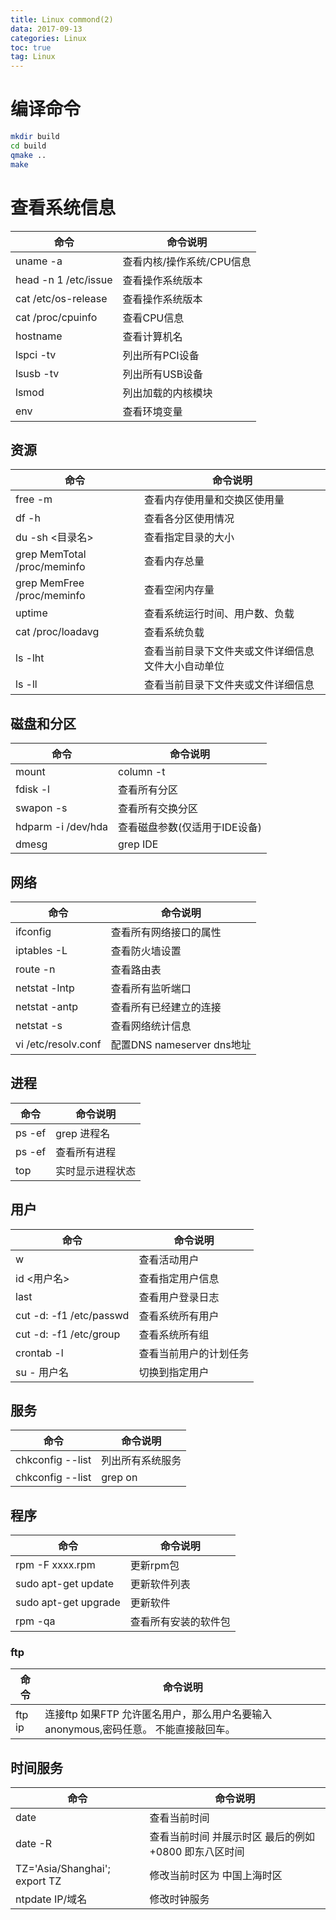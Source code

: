 ```yaml
---
title: Linux commond(2)
data: 2017-09-13
categories: Linux
toc: true
tag: Linux
---
```

</p>


# 编译命令
```bash
mkdir build
cd build
qmake ..
make 
```
# 查看系统信息
| 命令 | 命令说明 |
| --- | --- |
| uname -a | 查看内核/操作系统/CPU信息 |
| head -n 1 /etc/issue | 查看操作系统版本 |
| cat /etc/os-release | 查看操作系统版本 |
| cat /proc/cpuinfo | 查看CPU信息 |
| hostname | 查看计算机名 |
| lspci -tv | 列出所有PCI设备 |
| lsusb -tv | 列出所有USB设备 |
| lsmod | 列出加载的内核模块 |
| env | 查看环境变量 |

## 资源
| 命令 | 命令说明 |
| --- | --- |
| free -m                  | 查看内存使用量和交换区使用量 |
| df -h                    | 查看各分区使用情况 |
| du -sh <目录名>          | 查看指定目录的大小 |
| grep MemTotal /proc/meminfo     | 查看内存总量 |
| grep MemFree /proc/meminfo      | 查看空闲内存量 |
| uptime                   | 查看系统运行时间、用户数、负载 |
| cat /proc/loadavg        | 查看系统负载 |
| ls -lht | 查看当前目录下文件夹或文件详细信息 文件大小自动单位 |
| ls -ll | 查看当前目录下文件夹或文件详细信息 |

## 磁盘和分区
| 命令 | 命令说明 |
| --- | --- |
| mount | column -t        | 查看挂接的分区状态 |
| fdisk -l                 | 查看所有分区 |
| swapon -s                | 查看所有交换分区 |
| hdparm -i /dev/hda       | 查看磁盘参数(仅适用于IDE设备) |
| dmesg | grep IDE         | 查看启动时IDE设备检测状况 |

## 网络
| 命令 | 命令说明 |
| --- | --- |
| ifconfig                 | 查看所有网络接口的属性 |
| iptables -L              | 查看防火墙设置 |
| route -n                 | 查看路由表 |
| netstat -lntp            | 查看所有监听端口 |
| netstat -antp            | 查看所有已经建立的连接 |
| netstat -s               | 查看网络统计信息 |
| vi /etc/resolv.conf | 配置DNS nameserver dns地址 |

## 进程
| 命令 | 命令说明 |
| --- | --- |
| ps -ef|grep 进程名  | 按进程名搜索进程 |
| ps -ef                   | 查看所有进程 |
| top                      | 实时显示进程状态 |

## 用户
| 命令 | 命令说明 |
| --- | --- |
| w                        | 查看活动用户 |
| id <用户名>              | 查看指定用户信息 |
| last                     | 查看用户登录日志 |
| cut -d: -f1 /etc/passwd     | 查看系统所有用户 |
| cut -d: -f1 /etc/group      | 查看系统所有组 |
| crontab -l               | 查看当前用户的计划任务 |
| su - 用户名 | 切换到指定用户 |

## 服务
| 命令 | 命令说明 |
| --- | --- |
| chkconfig --list         | 列出所有系统服务 |
| chkconfig --list | grep on      | 列出所有启动的系统服务 |

## 程序
| 命令 | 命令说明 |
| --- | --- |
| rpm -F xxxx.rpm | 更新rpm包 |
| sudo apt-get update      | 更新软件列表 |
| sudo apt-get upgrade     | 更新软件 |
| rpm -qa                  | 查看所有安装的软件包 |

### ftp
| 命令 | 命令说明 |
| --- | --- |
| ftp ip      | 连接ftp 如果FTP 允许匿名用户，那么用户名要输入anonymous,密码任意。 不能直接敲回车。 |

## 时间服务

| 命令                          | 命令说明                                              |
| ----------------------------- | ----------------------------------------------------- |
| date                          | 查看当前时间                                          |
| date -R                       | 查看当前时间 并展示时区 最后的例如 +0800 即东八区时间 |
| TZ='Asia/Shanghai'; export TZ | 修改当前时区为 中国上海时区                           |
| ntpdate IP/域名               | 修改时钟服务                                          |
